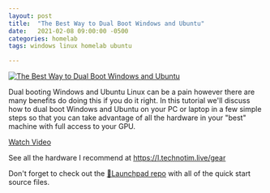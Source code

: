 ```yaml
---
layout: post
title:  "The Best Way to Dual Boot Windows and Ubuntu"
date:   2021-02-08 09:00:00 -0500
categories: homelab
tags: windows linux homelab ubuntu

---
```


[![The Best Way to Dual Boot Windows and Ubuntu](https://img.youtube.com/vi/CWQMYN12QD0/0.jpg)](https://www.youtube.com/watch?v=CWQMYN12QD0 "The Best Way to Dual Boot Windows and Ubuntu")

Dual booting Windows and Ubuntu Linux can be a pain however there are many benefits do doing this if you do it right.  In this tutorial we'll discuss how to dual boot Windows and Ubuntu on your PC or laptop in a few simple steps so that you can take advantage of all the hardware in your "best" machine with full access to your GPU.

[Watch Video](https://www.youtube.com/watch?v=CWQMYN12QD0)

See all the hardware I recommend at <https://l.technotim.live/gear>

Don't forget to check out the [🚀Launchpad repo](https://l.technotim.live/quick-start) with all of the quick start source files.